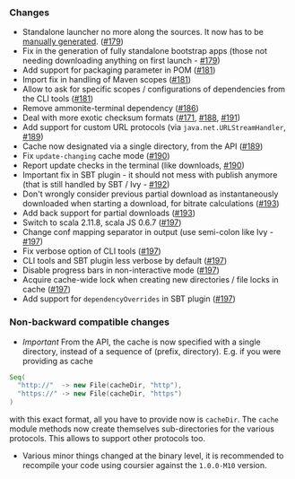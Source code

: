### Changes

* Standalone launcher no more along the sources. It now has to be [manually generated](https://github.com/alexarchambault/coursier/tree/5d8ef5fefb34c54427684fdb84b937703a74aeff#on-first-launch-the-coursier-launcher-downloads-a-15-mb-jar-is-it-possible-to-have-a-standalone-launcher-that-would-not-need-to-download-things-on-first-launch). ([#179])
* Fix in the generation of fully standalone bootstrap apps (those not needing downloading anything on first launch - [#179])
* Add support for packaging parameter in POM ([#181])
* Import fix in handling of Maven scopes ([#181])
* Allow to ask for specific scopes / configurations of dependencies from the CLI tools ([#181])
* Remove ammonite-terminal dependency ([#186])
* Deal with more exotic checksum formats ([#171], [#188], [#191])
* Add support for custom URL protocols (via `java.net.URLStreamHandler`, [#189])
* Cache now designated via a single directory, from the API ([#189])
* Fix `update-changing` cache mode ([#190])
* Report update checks in the terminal (like downloads, [#190])
* Important fix in SBT plugin - it should not mess with publish anymore (that is still handled by SBT / Ivy - [#192])
* Don't wrongly consider previous partial download as instantaneously downloaded when starting a download, for bitrate calculations ([#193])
* Add back support for partial downloads ([#193])
* Switch to scala 2.11.8, scala JS 0.6.7 ([#197])
* Change conf mapping separator in output (use semi-colon like Ivy - [#197])
* Fix verbose option of CLI tools ([#197])
* CLI tools and SBT plugin less verbose by default ([#197])
* Disable progress bars in non-interactive mode ([#197])
* Acquire cache-wide lock when creating new directories / file locks in cache ([#197])
* Add support for `dependencyOverrides` in SBT plugin ([#197])

[#171]: https://github.com/alexarchambault/coursier/pull/171
[#179]: https://github.com/alexarchambault/coursier/pull/179
[#181]: https://github.com/alexarchambault/coursier/pull/181
[#186]: https://github.com/alexarchambault/coursier/pull/186
[#188]: https://github.com/alexarchambault/coursier/pull/188
[#189]: https://github.com/alexarchambault/coursier/pull/189
[#190]: https://github.com/alexarchambault/coursier/pull/190
[#191]: https://github.com/alexarchambault/coursier/pull/191
[#192]: https://github.com/alexarchambault/coursier/pull/192
[#193]: https://github.com/alexarchambault/coursier/pull/193
[#197]: https://github.com/alexarchambault/coursier/pull/197

### Non-backward compatible changes

* *Important* From the API, the cache is now specified with a single directory, instead of a sequence of (prefix, directory). E.g. if you were providing as cache
```scala
Seq(
  "http://"  -> new File(cacheDir, "http"),
  "https://" -> new File(cacheDir, "https")
)
```
with this exact format, all you have to provide now is `cacheDir`. The `cache` module methods now create themselves sub-directories for the various protocols. This allows to support other protocols too.
* Various minor things changed at the binary level, it is recommended to recompile your code using coursier against the `1.0.0-M10` version.
